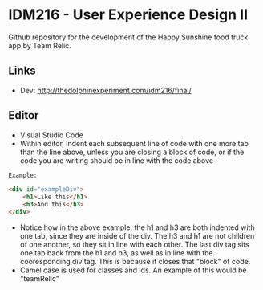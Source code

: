 # IDM216 - User Experience Design II
Github repository for the development of the Happy Sunshine food truck app by Team Relic.

## Links
- Dev: http://thedolphinexperiment.com/idm216/final/

## Editor
- Visual Studio Code
- Within editor, indent each subsequent line of code with one more tab than the line above, unless you are closing a block of code, or if the code you are writing should be in line with the code above
```html
Example:

<div id="exampleDiv">
    <h1>Like this</h1>
    <h3>And this</h3>
</div>
```
- Notice how in the above example, the h1 and h3 are both indented with one tab, since they are inside of the div. The h3 and h1 are not children of one another, so they sit in line with each other. The last div tag sits one tab back from the h1 and h3, as well as in line with the cooresponding div tag. This is because it closes that "block" of code.
- Camel case is used for classes and ids. An example of this would be "teamRelic"
